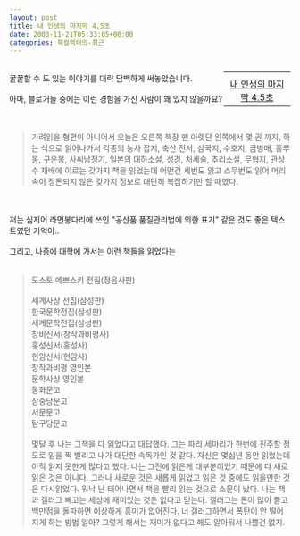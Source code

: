 ```yaml
---
layout: post
title: 내 인생의 마지막 4.5초
date: 2003-11-21T05:33:05+00:00
categories: 북컬렉터의-최근
---
```

<div style="float: right; width: 120px;"><table><tbody><tr><td><a href="http://www.aladdin.co.kr/shop/wproduct.aspx?ISBN=8982180532&amp;ttbkey=ttbjinto1216001&amp;copyPaper=1"><img src="http://image.aladdin.co.kr/coveretc/book/coversum/8982180532_1.jpg" alt="" border="0"></a></td></tr><tr><td style="vertical-align: top;" align="center"><a href="http://www.aladdin.co.kr/shop/wproduct.aspx?ISBN=8982180532&amp;ttbkey=ttbjinto1216001&amp;copyPaper=1" class="aladdin_title">내 인생의 마지막 4.5초</a></td></tr></tbody></table></div>
<br />꿀꿀할 수 도 있는 이야기를 대략 담백하게 써놓았습니다.<br /><br />아마, 블로거들 중에는 이런 경험을 가진 사람이 꽤 있지 않을까요?<br /><br /><div class="box"><br /></div><blockquote><div class="box">가려읽을 형편이 아니어서 오늘은 오른쪽 책장 맨 아랫단 왼쪽에서 몇 권 까지, 하는 식으로 읽어나가서 각종의 농사 잡지, 축산 전서, 삼국지, 수호지, 금병매, 홍루몽, 구운몽, 사씨남정기, 일본의 대하소설, 성경, 처세술, 추리소설, 무협지, 관상수 재배에 이르는 갖가지 책을 읽었는데 어떤건 세번도 읽고 스무번도 읽어 머리속이 정돈되지 않은 갖가지 정보로 대단히 복잡하기만 할 때였다.<br /></div></blockquote><br /><br />저는 심지어 라면봉다리에 쓰인 "공산품 품질관리법에 의한 표기" 같은 것도 좋은 텍스트였던 기억이..<br /><br />그리고, 나중에 대학에 가서는 이런 책들을 읽었다는 <br /><br /><div class="box"><blockquote>도스토 예쁘스키 전집(정음사판)<br /><br />세계사상 선집(삼성판)<br />한국문학전집(삼성판)<br />세계문학전집(삼성판)<br />창비신서(창작과비평사)<br />홍성신서(홍성사)<br />현암신서(현암사)<br />창작과비평 영인본<br />문학사상 영인본<br />동화문고<br />삼중당문고<br />서문문고<br />탐구당문고<br /><br />몇달 후 나는 그책을 다 읽었다고 대답했다. 그는 파리 세마리가 한번에 진주할 정도로 입을 쩍 벌리고 내가 대단한 속독가인 것 같다. 자신은 몇십년 동안 읽었는데 아직 읽지 못한게 많다고 했다. 나는 그전에 읽은게 대부분이었기 때문에 다 새로 읽은 것은 아니다. 그러나 새로운 것은 새롭게 읽었고 읽은 것 중에도 읽을만한 것은 다시읽었다. 워낙 난 태어나면서 책을 빨리 읽는 것으로 소문이 났다. 나는 책과 갤러그 빼고는 세상에 재미있는 것은 없다고 믿는다. 갤러그는 돈이 많이 들고 백만점을 돌파하면 이상하게 흥미가 없어진다. 너 갤러그하면서 폭탄이 안 떨어지게 하는 방법 알아? 그렇게 해서는 재미가 없다고 해도 알아둬서 나쁠건 없지.</blockquote><br /></div>
